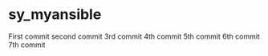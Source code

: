 
# sy_myansible
First commit 
second commit
3rd commit
4th commit
5th commit
6th commit
7th commit 
